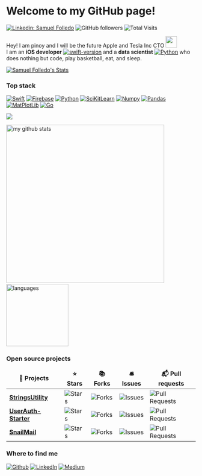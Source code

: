 
 


<h1>Welcome to my GitHub page! </h1>

[![Linkedin: Samuel Folledo](https://img.shields.io/badge/-SamuelFolledo-blue?style=flat-square&logo=Linkedin&logoColor=white&link=https://linkedin.com/in/samuelfolledo/)](https://linkedin.com/in/samuelfolledo)
![GitHub followers](https://img.shields.io/github/followers/SamuelFolledo?label=Follow&style=social)
![Total Visits](https://visitor-badge.glitch.me/badge?page_id=page.id)


Hey! I am pinoy and I will be the future Apple and Tesla Inc CTO <img src="https://emojis.slackmojis.com/emojis/images/1531849430/4246/blob-sunglasses.gif?1531849430" width="30"/> </br> I am an <b>iOS developer</b> [![swift-version](https://img.shields.io/badge/swift-red.svg)](https://github.com/apple/swift) and a <b>data scientist</b> [![Python](https://img.shields.io/badge/python-blue.svg)](https://www.python.org/downloads/release/python-360/) who does nothing but code, play basketball, eat, and sleep.

<a href="https://github.com/SamuelFolledo/SamuelFolledo">
  <img align="center" src="https://github-readme-stats.vercel.app/api?username=SamuelFolledo&show_icons=true&line_height=27&count_private=true&title_color=ffffff&text_color=c9cacc&icon_color=2bbc8a&bg_color=1d1f21" alt="Samuel Folledo's Stats" />
</a>

<h3>Top stack</h3>
<p>

[![Swift](https://img.shields.io/badge/swift-red.svg)](https://github.com/apple/swift)
[![Firebase](https://img.shields.io/badge/firebase-orange)](https://firebase.google.com/i)
[![Python](https://img.shields.io/badge/python-blue.svg)](https://www.python.org/downloads/release/python-360/)
[![SciKitLearn](https://img.shields.io/badge/scikitlearn-darkgreen)](https://scikit-learn.org/stable/)
[![Numpy](https://img.shields.io/badge/numpy-red)](https://numpy.org/)
[![Pandas](https://img.shields.io/badge/pandas-brightgreen)](https://pandas.pydata.org/)
[![MatPlotLib](https://img.shields.io/badge/matplotlib-magenta)](https://matplotlib.org/)
[![Go](https://img.shields.io/badge/go-lightblue)](https://golang.org/)
</p>

<a href="https://github.com/SamuelFolledo/SamuelFolledo">
  <img align="center" src="https://github-readme-stats.vercel.app/api/top-langs/?username=SamuelFolledo&hide=java,html&title_color=ffffff&text_color=c9cacc&icon_color=2bbc8a&bg_color=1d1f21" />
</a>

<img src="https://github-readme-stats.vercel.app/api?username=SamuelFolledo&show_icons=true&theme=dark" alt="my github stats" width="420"/>&nbsp;<img src="https://github-readme-stats.vercel.app/api/top-langs/?username=SamuelFolledo&layout=compact&theme=dark" alt="languages" height="165">


<h3>Open source projects</h3>
<table>
  <thead align="center">
    <tr border: none;>
      <td><b>🎁 Projects</b></td>
      <td><b>⭐ Stars</b></td>
      <td><b>📚 Forks</b></td>
      <td><b>🛎 Issues</b></td>
      <td><b>📬 Pull requests</b></td>
    </tr>
  </thead>
  <tbody>
    <tr>
        <td><a href="https://github.com/SamuelFolledo/StringsUtility"><b>StringsUtility</b></a></td>
      <td><img alt="Stars" src="https://img.shields.io/github/stars/SamuelFolledo/StringsUtility?style=flat-square&labelColor=343b41"/></td>
      <td><img alt="Forks" src="https://img.shields.io/github/forks/SamuelFolledo/StringsUtility?style=flat-square&labelColor=343b41"/></td>
      <td><img alt="Issues" src="https://img.shields.io/github/issues/SamuelFolledo/StringsUtility?style=flat-square&labelColor=343b41"/></td>
      <td><img alt="Pull Requests" src="https://img.shields.io/github/issues-pr/SamuelFolledo/StringsUtility?style=flat-square&labelColor=343b41"/></td>
    </tr>
    <tr>
        <td><a href="https://github.com/SamuelFolledo/UserAuth-Starter"><b>UserAuth-Starter</b></a></td>
      <td><img alt="Stars" src="https://img.shields.io/github/stars/SamuelFolledo/UserAuth-Starter?style=flat-square&labelColor=343b41"/></td>
      <td><img alt="Forks" src="https://img.shields.io/github/forks/SamuelFolledo/UserAuth-Starter?style=flat-square&labelColor=343b41"/></td>
      <td><img alt="Issues" src="https://img.shields.io/github/issues/SamuelFolledo/UserAuth-Starter?style=flat-square&labelColor=343b41"/></td>
      <td><img alt="Pull Requests" src="https://img.shields.io/github/issues-pr/SamuelFolledo/UserAuth-Starter?style=flat-square&labelColor=343b41"/></td>
    </tr>
    <tr>
        <td><a href="https://github.com/SamuelFolledo/SnailMail"><b>SnailMail</b></a></td>
      <td><img alt="Stars" src="https://img.shields.io/github/stars/SamuelFolledo/SnailMail?style=flat-square&labelColor=343b41"/></td>
      <td><img alt="Forks" src="https://img.shields.io/github/forks/SamuelFolledo/SnailMail?style=flat-square&labelColor=343b41"/></td>
      <td><img alt="Issues" src="https://img.shields.io/github/issues/SamuelFolledo/SnailMail?style=flat-square&labelColor=343b41"/></td>
      <td><img alt="Pull Requests" src="https://img.shields.io/github/issues-pr/SamuelFolledo/SnailMail?style=flat-square&labelColor=343b41"/></td>
    </tr>
  </tbody>
</table>

<h3>Where to find me</h3>
<p><a href="https://github.com/SamuelFolledo" target="_blank"><img alt="Github" src="https://img.shields.io/badge/GitHub-%2312100E.svg?&style=for-the-badge&logo=Github&logoColor=white" /></a> 
<a href="https://linkedin.com/in/samuelfolledo" target="_blank"><img alt="LinkedIn" src="https://img.shields.io/badge/linkedin-%230077B5.svg?&style=for-the-badge&logo=linkedin&logoColor=white" /></a> 
<a href="https://medium.com/@samuelfolledo" target="_blank"><img alt="Medium" src="https://img.shields.io/badge/medium-%2312100E.svg?&style=for-the-badge&logo=medium&logoColor=white" /></a>
</p>
